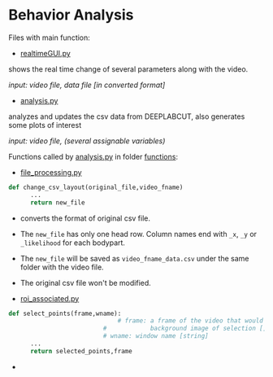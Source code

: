 # Behavior Analysis

Files with main function:

+  [realtimeGUI.py](realtimeGUI.py) 

  shows the real time change of several parameters along with the video.

  *input: video file, data file [in converted format]*

+  [analysis.py](analysis.py) 

  analyzes and updates the csv data from DEEPLABCUT, also generates some plots of interest

  *input: video file, (several assignable variables)*

Functions called by  [analysis.py](analysis.py) in folder [functions](functions):

+  [file_processing.py](functions/file_processing.py) 

  ```py
  def change_csv_layout(original_file,video_fname)
  		...
  		return new_file
  ```

  + converts the format of original  csv file.
  + The `new_file` has only one head row. Column names end with `_x`, `_y` or `_likelihood` for each bodypart.
  + The `new_file` will be saved as `video_fname_data.csv` under the same folder with the video file.
  + The original csv file won't be modified.

+  [roi_associated.py](functions/roi_associated.py) 

  ```py
  def select_points(frame,wname):  
    							# frame: a frame of the video that would be the 	 
      						# 			 background image of selection []
      						# wname: window name [string]
  		...
  		return selected_points,frame
  ```

  + 